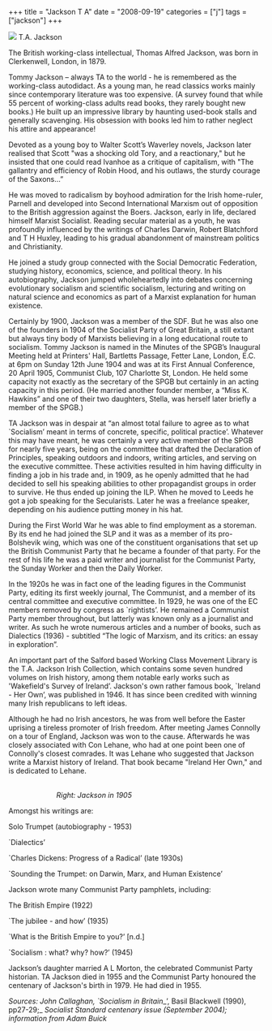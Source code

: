 +++
title = "Jackson T A"
date = "2008-09-19"
categories = ["j"]
tags = ["jackson"]
+++

![](http://79.170.40.183/grahamstevenson.me.uk/images/stories/Jackson%20T%20A%20[1].JPG) T.A. Jackson

The British working-class intellectual, Thomas Alfred Jackson, was born in Clerkenwell, London, in 1879.

Tommy Jackson – always TA to the world - he is remembered as the working-class autodidact. As a young man, he read classics works mainly since contemporary literature was too expensive. (A survey found that while 55 percent of working-class adults read books, they rarely bought new books.) He built up an impressive library by haunting used-book stalls and generally scavenging. His obsession with books led him to rather neglect his attire and appearance!

Devoted as a young boy to Walter Scott’s Waverley novels, Jackson later realised that Scott "was a shocking old Tory, and a reactionary," but he insisted that one could read Ivanhoe as a critique of capitalism, with "The gallantry and efficiency of Robin Hood, and his outlaws, the sturdy courage of the Saxons…”

He was moved to radicalism by boyhood admiration for the Irish home-ruler, Parnell and developed into Second International Marxism out of opposition to the British aggression against the Boers. Jackson, early in life, declared himself Marxist Socialist. Reading secular material as a youth, he was profoundly influenced by the writings of Charles Darwin, Robert Blatchford and T H Huxley, leading to his gradual abandonment of mainstream politics and Christianity.

He joined a study group connected with the Social Democratic Federation, studying history, economics, science, and political theory. In his autobiography, Jackson jumped wholeheartedly into debates concerning evolutionary socialism and scientific socialism, lecturing and writing on natural science and economics as part of a Marxist explanation for human existence.

Certainly by 1900, Jackson was a member of the SDF. But he was also one of the founders in 1904 of the Socialist Party of Great Britain, a still extant but always tiny body of Marxists believing in a long educational route to socialism. Tommy Jackson is named in the Minutes of the SPGB’s Inaugural Meeting held at Printers' Hall, Bartletts Passage, Fetter Lane, London, E.C. at 6pm on Sunday 12th June 1904 and was at its First Annual Conference, 20 April 1905, Communist Club, 107 Charlotte St, London. He held some capacity not exactly as the secretary of the SPGB but certainly in an acting capacity in this period. (He married another founder member, a “Miss K. Hawkins” and one of their two daughters, Stella, was herself later briefly a member of the SPGB.) 

TA Jackson was in despair at “an almost total failure to agree as to what \`Socialism’ meant in terms of concrete, specific, political practice’. Whatever this may have meant, he was certainly a very active member of the SPGB for nearly five years, being on the committee that drafted the Declaration of Principles, speaking outdoors and indoors, writing articles, and serving on the executive committee. These activities resulted in him having difficulty in finding a job in his trade and, in 1909, as he openly admitted that he had decided to sell his speaking abilities to other propagandist groups in order to survive. He thus ended up joining the ILP. When he moved to Leeds he got a job speaking for the Secularists. Later he was a freelance speaker, depending on his audience putting money in his hat. 

During the First World War he was able to find employment as a storeman. By its end he had joined the SLP and it was as a member of its pro-Bolshevik wing, which was one of the constituent organisations that set up the British Communist Party that he became a founder of that party. For the rest of his life he was a paid writer and journalist for the Communist Party, the Sunday Worker and then the Daily Worker. 

In the 1920s he was in fact one of the leading figures in the Communist Party, editing its first weekly journal, The Communist, and a member of its central committee and executive committee. In 1929, he was one of the EC members removed by congress as \`rightists’. He remained a Communist Party member throughout, but latterly was known only as a journalist and writer. As such he wrote numerous articles and a number of books, such as Dialectics (1936) - subtitled “The logic of Marxism, and its critics: an essay in exploration”. 

An important part of the Salford based Working Class Movement Library is the T.A. Jackson Irish Collection, which contains some seven hundred volumes on Irish history, among them notable early works such as 'Wakefield's Survey of Ireland’. Jackson's own rather famous book, \`Ireland - Her Own’, was published in 1946. It has since been credited with winning many Irish republicans to left ideas.

Although he had no Irish ancestors, he was from well before the Easter uprising a tireless promoter of Irish freedom. After meeting James Connolly on a tour of England, Jackson was won to the cause. Afterwards he was closely associated with Con Lehane, who had at one point been one of Connolly's closest comrades. It was Lehane who suggested that Jackson write a Marxist history of Ireland. That book became "Ireland Her Own," and is dedicated to Lehane. 

                                                                                                                                                        _Right: Jackson in 1905_

Amongst his writings are:  

Solo Trumpet (autobiography - 1953)

\`Dialectics’

\`Charles Dickens: Progress of a Radical’ (late 1930s)

\`Sounding the Trumpet: on Darwin, Marx, and Human Existence’

Jackson wrote many Communist Party pamphlets, including: 

The British Empire (1922)

\`The jubilee - and how’ (1935)

\`What is the British Empire to you?’ \[n.d.\]

\`Socialism : what? why? how?’ (1945)

Jackson’s daughter married A L Morton, the celebrated Communist Party historian. TA Jackson died in 1955 and the Communist Party honoured the centenary of Jackson's birth in 1979. He had died in 1955.

_Sources: John Callaghan, \`Socialism in_ _Britain__’, Basil Blackwell (1990), pp27-29;_ _Socialist Standard centenary issue (September 2004);_ _information from Adam Buick_
